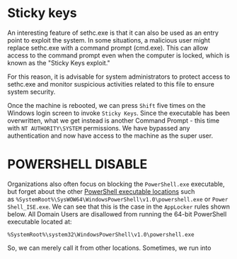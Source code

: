 
# Sticky keys

An interesting feature of sethc.exe is that it can also be used as an entry point to exploit the system. In some situations, a malicious user might replace sethc.exe with a command prompt (cmd.exe). This can allow access to the command prompt even when the computer is locked, which is known as the "Sticky Keys exploit."

For this reason, it is advisable for system administrators to protect access to sethc.exe and monitor suspicious activities related to this file to ensure system security.

Once the machine is rebooted, we can press `Shift` five times on the Windows login screen to invoke `Sticky Keys`. Since the executable has been overwritten, what we get instead is another Command Prompt - this time with `NT AUTHORITY\SYSTEM` permissions. We have bypassed any authentication and now have access to the machine as the super user.

# POWERSHELL DISABLE 

Organizations also often focus on blocking the `PowerShell.exe` executable, but forget about the other [PowerShell executable locations](https://www.powershelladmin.com/wiki/PowerShell_Executables_File_System_Locations) such as `%SystemRoot%\SysWOW64\WindowsPowerShell\v1.0\powershell.exe` or `PowerShell_ISE.exe`. We can see that this is the case in the `AppLocker` rules shown below. All Domain Users are disallowed from running the 64-bit PowerShell executable located at:

`%SystemRoot%\system32\WindowsPowerShell\v1.0\powershell.exe`

So, we can merely call it from other locations. Sometimes, we run into
